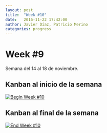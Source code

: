 ```yaml
---
layout: post
title:  "Week #10"
date:   2016-11-22 17:42:00
author: Javier Díaz, Patricio Merino
categories: progress
---
```


# Week #9

Semana del 14 al 18 de noviembre.

## Kanban al inicio de la semana
[![Begin Week #10]({{site.baseurl}}/assets/week-progress/w10-begin.jpg)]({{site.baseurl}}/assets/week-progress/w10-begin-hq.jpg)

## Kanban al final de la semana

[![End Week #10]({{site.baseurl}}/assets/week-progress/w10-end.jpg)]({{site.baseurl}}/assets/week-progress/w10-end-hq.jpg)